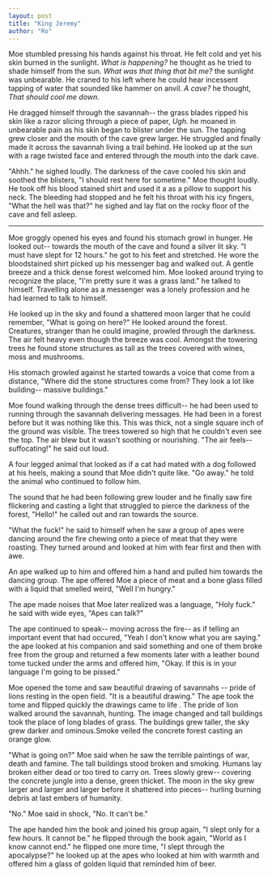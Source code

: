 ```yaml
---
layout: post
title: "King Jeremy"
author: "Ro"
---
```


<!--
Prompt: 

Well, dang. You managed to sleep through the end of the world.
-->

Moe stumbled pressing his hands against his throat. He felt cold and yet his skin burned in the sunlight. *What is happening?* he thought as he tried to shade himself from the sun. *What was that thing that bit me?* the sunlight was unbearable. He craned to his left where he could hear incessent tapping of water that sounded like hammer on anvil. *A cave?* he thought, *That should cool me down.* 

He dragged himself through the savannah-- the grass blades ripped his skin like a razor slicing through a piece of paper, *Ugh.* he moaned in unbearable pain as his skin began to blister under the sun. The tapping grew closer and the mouth of the cave grew larger. He struggled and finally made it across the savannah living a trail behind. He looked up at the sun with a rage twisted face and entered through the mouth into the dark cave. 

"Ahhh." he sighed loudly. The darkness of the cave cooled his skin and soothed the blisters, "I should rest here for sometime." Moe thought loudly. He took off his blood stained shirt and used it a as a pillow to support his neck. The bleeding had stopped and he felt his throat with his icy fingers, "What the hell was that?" he sighed and lay flat on the rocky floor of the cave and fell asleep.

---

Moe groggly opened his eyes and found his stomach growl in hunger. He looked out-- towards the mouth of the cave and found a silver lit sky. "I must have slept for 12 hours." he got to his feet and stretched. He wore the bloodstained shirt picked up his messenger bag and walked out. A gentle breeze and a thick dense forest welcomed him. Moe looked around trying to recognize the place, "I'm pretty sure it was a grass land." he talked to himself. Travelling alone as a messenger was a lonely profession and he had learned to talk to himself. 

He looked up in the sky and found a shattered moon larger that he could remember, "What is going on here?" He looked around the forest. Creatures, stranger than he could imagine, prowled through the darkness. The air felt heavy even though the breeze was cool. Amongst the towering trees he found stone structures as tall as the trees covered with wines, moss and mushrooms. 

His stomach growled against he started towards a voice that come from a distance, "Where did the stone structures come from? They look a lot like building-- massive buildings." 

Moe found walking through the dense trees difficult-- he had been used to running through the savannah delivering messages. He had been in a forest before but it was nothing like this. This was thick, not a single square inch of the ground was visible. The trees towered so high that he couldn't even see the top. The air blew but it wasn't soothing or nourishing. "The air feels-- suffocating!" he said out loud.

A four legged animal that looked as if a cat had mated with a dog followed at his heels, making a sound that Moe didn't quite like. "Go away." he told the animal who continued to follow him.

The sound that he had been following grew louder and he finally saw fire flickering and casting a light that struggled to pierce the darkness of the forest, "Hello!" he called out and ran towards the source.

"What the fuck!" he said to himself when he saw a group of apes were dancing around the fire chewing onto a piece of meat that they were roasting. They turned around and looked at him with fear first and then with awe. 

An ape walked up to him and offered him a hand and pulled him towards the dancing group. The ape offered Moe a piece of meat and a bone glass filled with a liquid that smelled weird, "Well I'm hungry." 

The ape made noises that Moe later realized was a language, "Holy fuck." he said with wide eyes, "Apes can talk?" 

The ape continued to speak-- moving across the fire-- as if telling an important event that had occured, "Yeah I don't know what you are saying." the ape looked at his companion and said something and one of them broke free from the group and returned a few moments later with a leather bound tome tucked under the arms and offered him, "Okay. If this is in your language I'm going to be pissed."

Moe opened the tome and saw beautiful drawing of savannahs -- pride of lions resting in the open field. "It is a beautiful drawing." The ape took the tome and flipped quickly the drawings came to life . The pride of lion walked around the savannah, hunting. The image changed and tall buildings took the place of long blades of grass. The buildings grew taller, the sky grew darker and ominous.Smoke veiled the concrete forest casting an orange glow. 

"What is going on?" Moe said when he saw the terrible paintings of war, death and famine. The tall buildings stood broken and smoking. Humans lay broken either dead or too tired to carry on. Trees slowly grew-- covering the concrete jungle into a dense, green thicket. The moon in the sky grew larger and larger and larger before it shattered into pieces-- hurling burning debris at last embers of humanity.

"No." Moe said in shock, "No. It can't be."

The ape handed him the book and joined his group again, "I slept only for a few hours. It cannot be." he flipped through the book again, "World as I know cannot end." he flipped one more time, "I slept through the apocalypse?" he looked up at the apes who looked at him with warmth and offered him a glass of golden liquid that reminded him of beer. 
